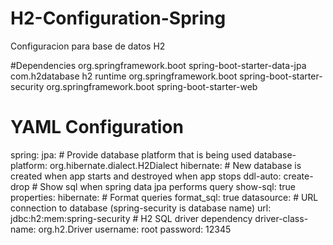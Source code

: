 # H2-Configuration-Spring
Configuracion para base de datos H2

#Dependencies
<dependency>
			<groupId>org.springframework.boot</groupId>
			<artifactId>spring-boot-starter-data-jpa</artifactId>
</dependency>
<dependency>
			<groupId>com.h2database</groupId>
			<artifactId>h2</artifactId>
			<scope>runtime</scope>
</dependency>
<dependency>
			<groupId>org.springframework.boot</groupId>
			<artifactId>spring-boot-starter-security</artifactId>
</dependency>
<dependency>
  <groupId>org.springframework.boot</groupId>
  <artifactId>spring-boot-starter-web</artifactId>
</dependency>


# YAML Configuration
spring:
  jpa:
    # Provide database platform that is being used
    database-platform: org.hibernate.dialect.H2Dialect
    hibernate:
      # New database is created when app starts and destroyed when app stops
      ddl-auto: create-drop
    # Show sql when spring data jpa performs query
    show-sql: true
    properties:
      hibernate:
        # Format queries
        format_sql: true
  datasource:
    # URL connection to database (spring-security is database name)
    url: jdbc:h2:mem:spring-security
    # H2 SQL driver dependency
    driver-class-name: org.h2.Driver
    username: root
    password: 12345
